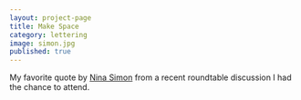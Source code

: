 ```yaml
---
layout: project-page
title: Make Space
category: lettering
image: simon.jpg
published: true
---
```

My favorite quote by [Nina Simon](http://museumtwo.blogspot.com/) from a recent roundtable discussion I had the chance to attend.